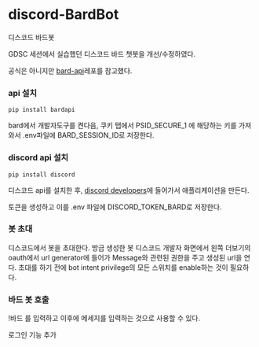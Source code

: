 # discord-BardBot
디스코드 바드봇

GDSC 세션에서 실습했던 디스코드 바드 챗봇을 개선/수정하였다.

공식은 아니지만 [bard-api](https://github.com/dsdanielpark/Bard-API)레포를 참고했다.

### api 설치

```
pip install bardapi
```

bard에서 개발자도구를 켠다음, 쿠키 탭에서 PSID_SECURE_1 에 해당하는 키를 가져와서 .env파일에 BARD_SESSION_ID로 저장한다.

### discord api 설치

```
pip install discord
```

디스코드 api를 설치한 후, [discord developers](https://discord.com/developers/docs/intro)에 들어가서 애플리케이션을 만든다.

토큰을 생성하고 이를 .env 파일에 DISCORD_TOKEN_BARD로 저장한다.

### 봇 초대

디스코드에서 봇을 초대한다. 방금 생성한 봇 디스코드 개발자 화면에서 왼쪽 더보기의 oauth에서 url generator에 들어가 Message와 관련된 권한을 주고 생성된 url을 연다.
초대를 하기 전에 bot intent privilege의 모든 스위치를 enable하는 것이 필요하다.

### 바드 봇 호출

!바드 를 입력하고 이후에 메세지를 입력하는 것으로 사용할 수 있다.

로그인 기능 추가
